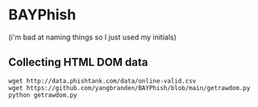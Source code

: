 # BAYPhish
(i'm bad at naming things so I just used my initials)

## Collecting HTML DOM data
```
wget http://data.phishtank.com/data/online-valid.csv
wget https://github.com/yangbranden/BAYPhish/blob/main/getrawdom.py
python getrawdom.py
```